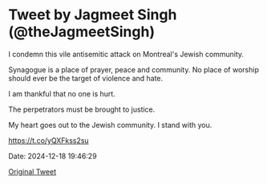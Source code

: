 # Tweet by Jagmeet Singh (@theJagmeetSingh)

I condemn this vile antisemitic attack on Montreal's Jewish community.

Synagogue is a place of prayer, peace and community. No place of worship should ever be the target of violence and hate.

I am thankful that no one is hurt. 

The perpetrators must be brought to justice.

My heart goes out to the Jewish community. I stand with you.

https://t.co/yQXFkss2su

Date: 2024-12-18 19:46:29

[Original Tweet](https://x.com/theJagmeetSingh/status/1869469304644604364)
